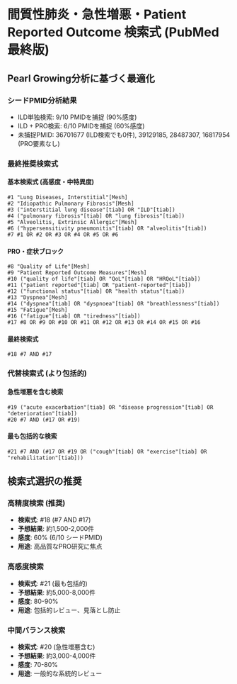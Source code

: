 # 間質性肺炎・急性増悪・Patient Reported Outcome 検索式 (PubMed最終版)

## Pearl Growing分析に基づく最適化

### シードPMID分析結果
- ILD単独検索: 9/10 PMIDを捕捉 (90%感度)
- ILD + PRO検索: 6/10 PMIDを捕捉 (60%感度)
- 未捕捉PMID: 36701677 (ILD検索でも0件), 39129185, 28487307, 16817954 (PRO要素なし)

### 最終推奨検索式

#### 基本検索式 (高感度・中特異度)
```
#1 "Lung Diseases, Interstitial"[Mesh]
#2 "Idiopathic Pulmonary Fibrosis"[Mesh]
#3 ("interstitial lung disease"[tiab] OR "ILD"[tiab])
#4 ("pulmonary fibrosis"[tiab] OR "lung fibrosis"[tiab])
#5 "Alveolitis, Extrinsic Allergic"[Mesh]
#6 ("hypersensitivity pneumonitis"[tiab] OR "alveolitis"[tiab])
#7 #1 OR #2 OR #3 OR #4 OR #5 OR #6
```

#### PRO・症状ブロック
```
#8 "Quality of Life"[Mesh]
#9 "Patient Reported Outcome Measures"[Mesh]
#10 ("quality of life"[tiab] OR "QoL"[tiab] OR "HRQoL"[tiab])
#11 ("patient reported"[tiab] OR "patient-reported"[tiab])
#12 ("functional status"[tiab] OR "health status"[tiab])
#13 "Dyspnea"[Mesh]
#14 ("dyspnea"[tiab] OR "dyspnoea"[tiab] OR "breathlessness"[tiab])
#15 "Fatigue"[Mesh]
#16 ("fatigue"[tiab] OR "tiredness"[tiab])
#17 #8 OR #9 OR #10 OR #11 OR #12 OR #13 OR #14 OR #15 OR #16
```

#### 最終検索式
```
#18 #7 AND #17
```

### 代替検索式 (より包括的)

#### 急性増悪を含む検索
```
#19 ("acute exacerbation"[tiab] OR "disease progression"[tiab] OR "deterioration"[tiab])
#20 #7 AND (#17 OR #19)
```

#### 最も包括的な検索
```
#21 #7 AND (#17 OR #19 OR ("cough"[tiab] OR "exercise"[tiab] OR "rehabilitation"[tiab]))
```

## 検索式選択の推奨

### 高精度検索 (推奨)
- **検索式**: #18 (#7 AND #17)
- **予想結果**: 約1,500-2,000件
- **感度**: 60% (6/10 シードPMID)
- **用途**: 高品質なPRO研究に焦点

### 高感度検索
- **検索式**: #21 (最も包括的)
- **予想結果**: 約5,000-8,000件
- **感度**: 80-90%
- **用途**: 包括的レビュー、見落とし防止

### 中間バランス検索
- **検索式**: #20 (急性増悪含む)
- **予想結果**: 約3,000-4,000件
- **感度**: 70-80%
- **用途**: 一般的な系統的レビュー
